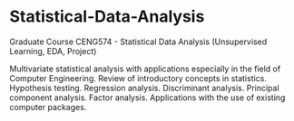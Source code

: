 # Statistical-Data-Analysis
Graduate Course CENG574 - Statistical Data Analysis (Unsupervised Learning, EDA, Project)

Multivariate statistical analysis with applications especially in the field of Computer Engineering. Review of introductory concepts in statistics. Hypothesis testing. Regression analysis. Discriminant analysis. Principal component analysis. Factor analysis. Applications with the use of existing computer packages.
